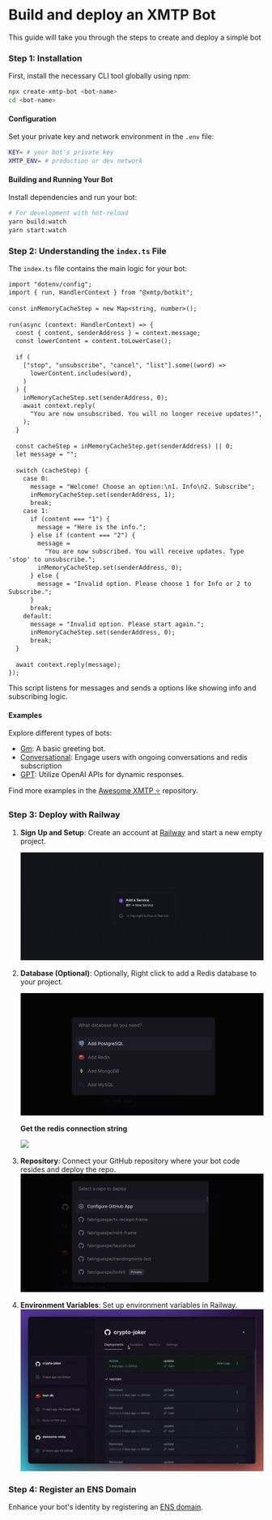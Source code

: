 # Build and deploy an XMTP Bot

This guide will take you through the steps to create and deploy a simple bot

### Step 1: Installation

First, install the necessary CLI tool globally using npm:

```bash
npx create-xmtp-bot <bot-name>
cd <bot-name>
```

#### Configuration

Set your private key and network environment in the `.env` file:

```bash
KEY= # your bot's private key
XMTP_ENV= # production or dev network
```

#### Building and Running Your Bot

Install dependencies and run your bot:

```bash
# For development with hot-reload
yarn build:watch
yarn start:watch
```

### Step 2: Understanding the `index.ts` File

The `index.ts` file contains the main logic for your bot:

```tsx
import "dotenv/config";
import { run, HandlerContext } from "@xmtp/botkit";

const inMemoryCacheStep = new Map<string, number>();

run(async (context: HandlerContext) => {
  const { content, senderAddress } = context.message;
  const lowerContent = content.toLowerCase();

  if (
    ["stop", "unsubscribe", "cancel", "list"].some((word) =>
      lowerContent.includes(word),
    )
  ) {
    inMemoryCacheStep.set(senderAddress, 0);
    await context.reply(
      "You are now unsubscribed. You will no longer receive updates!",
    );
  }

  const cacheStep = inMemoryCacheStep.get(senderAddress) || 0;
  let message = "";

  switch (cacheStep) {
    case 0:
      message = "Welcome! Choose an option:\n1. Info\n2. Subscribe";
      inMemoryCacheStep.set(senderAddress, 1);
      break;
    case 1:
      if (content === "1") {
        message = "Here is the info.";
      } else if (content === "2") {
        message =
          "You are now subscribed. You will receive updates. Type 'stop' to unsubscribe.";
        inMemoryCacheStep.set(senderAddress, 0);
      } else {
        message = "Invalid option. Please choose 1 for Info or 2 to Subscribe.";
      }
      break;
    default:
      message = "Invalid option. Please start again.";
      inMemoryCacheStep.set(senderAddress, 0);
      break;
  }

  await context.reply(message);
});
```

This script listens for messages and sends a options like showing info and subscribing logic.

#### Examples

Explore different types of bots:

- [Gm](https://github.com/xmtp/botkit/tree/main/examples/gm): A basic greeting bot.
- [Conversational](https://github.com/xmtp/botkit/tree/main/examples/conversational): Engage users with ongoing conversations and redis subscription
- [GPT](https://github.com/xmtp/botkit/tree/main/examples/gpt): Utilize OpenAI APIs for dynamic responses.

Find more examples in the [Awesome XMTP ⭐️](https://github.com/xmtp/awesome-xmtp) repository.

### Step 3: Deploy with Railway

1. **Sign Up and Setup**: Create an account at [Railway](https://railway.app/) and start a new empty project.

   ![](./img/2.png)

2. **Database (Optional)**: Optionally, Right click to add a Redis database to your project.

   ![](./img/3.png)

   **Get the redis connection string**

   ![](./img/6.gif)

3. **Repository**: Connect your GitHub repository where your bot code resides and deploy the repo.
   ![](./img/4.png)
4. **Environment Variables**: Set up environment variables in Railway.
   ![](./img/5.gif)

### Step 4: Register an ENS Domain

Enhance your bot's identity by registering an [ENS domain](https://ens.domains/).
